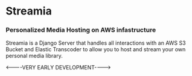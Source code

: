 # Streamia

### Personalized Media Hosting on AWS infastructure

Streamia is a Django Server that handles all interactions with an AWS S3 Bucket and Elastic Transcoder
to allow you to host and stream your own personal media library. 

<----VERY EARLY DEVELOPMENT---->
